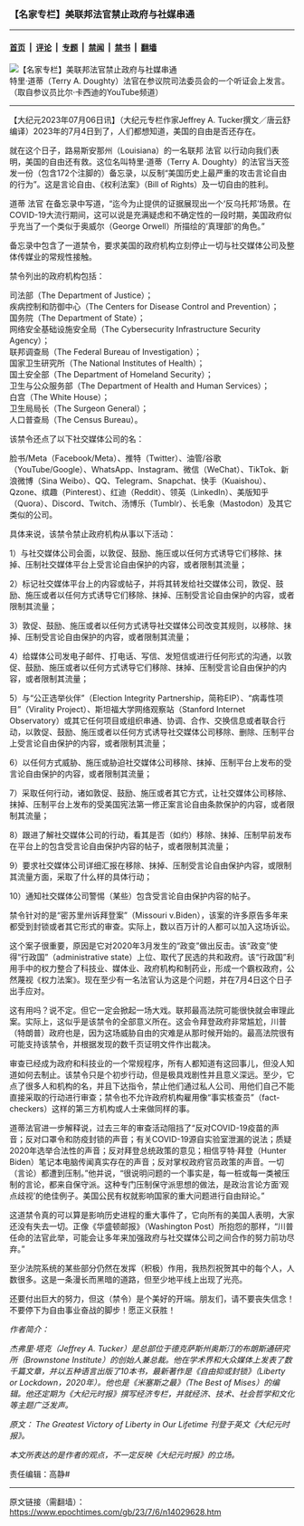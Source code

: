 ### 【名家专栏】美联邦法官禁止政府与社媒串通

---

#### [首页](../../../..?n14029628) &nbsp;|&nbsp; [评论](../../../../../epoch-comment?n14029628) &nbsp;|&nbsp; [专题](../../../../../epoch-special?n14029628) &nbsp;|&nbsp; [禁闻](../../../../../epoch-news?n14029628) &nbsp;|&nbsp; [禁书](../../../../../books?n14029628) &nbsp;|&nbsp; [翻墙](https://github.com/gfw-breaker/nogfw/blob/master/README.md?n14029628)


<div><img alt="【名家专栏】美联邦法官禁止政府与社媒串通" class="attachment-djy_600_400 size-djy_600_400 wp-post-image" src="https://i.epochtimes.com/assets/uploads/2023/07/id14029630-TerryADoughty_Senate-Committee-Judiciary-600x400.jpg"/>
<div class="caption">
 特里‧道蒂（Terry A. Doughty）法官在参议院司法委员会的一个听证会上发言。（取自参议员比尔‧卡西迪的YouTube频道）
</div></div><hr/><div class="post_content" id="artbody" itemprop="articleBody">
 <!-- article content begin -->
 <p>
  【大纪元2023年07月06日讯】（大纪元专栏作家Jeffrey A. Tucker撰文／唐云舒编译）2023年的7月4日到了，人们都想知道，美国的自由是否还存在。
 </p>
 <p>
  就在这个日子，路易斯安那州（Louisiana）的一名联邦
  <ok href="https://www.epochtimes.com/gb/tag/%E6%B3%95%E5%AE%98.html">
   法官
  </ok>
  以行动向我们表明，美国的自由还有救。这位名叫特里‧道蒂（Terry A. Doughty）的法官当天签发一份（包含172个注脚的）备忘录，以反制“美国历史上最严重的攻击言论自由的行为”。这是言论自由、《权利法案》（Bill of Rights）及一切自由的胜利。
 </p>
 <p>
  道蒂
  <ok href="https://www.epochtimes.com/gb/tag/%E6%B3%95%E5%AE%98.html">
   法官
  </ok>
  在备忘录中写道，“迄今为止提供的证据展现出一个‘反乌托邦’场景。在COVID-19大流行期间，这可以说是充满疑虑和不确定性的一段时期，美国政府似乎充当了一个类似于奥威尔（George Orwell）所描绘的‘真理部’的角色。”
 </p>
 <p>
  备忘录中包含了一道禁令，要求美国的政府机构立刻停止一切与社交媒体公司及整体传媒业的常规性接触。
 </p>
 <p>
  禁令列出的政府机构包括：
 </p>
 <p>
  司法部（The Department of Justice）；
  <br/>
  疾病控制和防御中心（The Centers for Disease Control and Prevention）；
  <br/>
  国务院（The Department of State）；
  <br/>
  网络安全基础设施安全局（The Cybersecurity Infrastructure Security Agency）；
  <br/>
  联邦调查局（The Federal Bureau of Investigation）；
  <br/>
  国家卫生研究所（The National Institutes of Health）；
  <br/>
  国土安全部（The Department of Homeland Security）；
  <br/>
  卫生与公众服务部（The Department of Health and Human Services）；
  <br/>
  白宫（The White House）；
  <br/>
  卫生局局长（The Surgeon General）；
  <br/>
  人口普查局（The Census Bureau）。
 </p>
 <p>
  该禁令还点了以下社交媒体公司的名：
 </p>
 <p>
  脸书/Meta（Facebook/Meta）、推特（Twitter）、油管/谷歌（YouTube/Google）、WhatsApp、Instagram、微信（WeChat）、TikTok、新浪微博（Sina Weibo）、QQ、Telegram、Snapchat、快手（Kuaishou）、Qzone、缤趣（Pinterest）、红迪（Reddit）、领英（LinkedIn）、美版知乎（Quora）、Discord、Twitch、汤博乐（Tumblr）、长毛象（Mastodon）及其它类似的公司。
 </p>
 <p>
  具体来说，该禁令禁止政府机构从事以下活动：
 </p>
 <p>
  1）与社交媒体公司会面，以敦促、鼓励、施压或以任何方式诱导它们移除、抹掉、压制社交媒体平台上受言论自由保护的内容，或者限制其流量；
 </p>
 <p>
  2）标记社交媒体平台上的内容或帖子，并将其转发给社交媒体公司，敦促、鼓励、施压或者以任何方式诱导它们移除、抹掉、压制受言论自由保护的内容，或者限制其流量；
 </p>
 <p>
  3）敦促、鼓励、施压或者以任何方式诱导社交媒体公司改变其规则，以移除、抹掉、压制受言论自由保护的内容，或者限制其流量；
 </p>
 <p>
  4）给媒体公司发电子邮件、打电话、写信、发短信或进行任何形式的沟通，以敦促、鼓励、施压或者以任何方式诱导它们移除、抹掉、压制受言论自由保护的内容，或者限制其流量；
 </p>
 <p>
  5）与“公正选举伙伴”（Election Integrity Partnership，简称EIP）、“病毒性项目”（Virality Project）、斯坦福大学网络观察站（Stanford Internet Observatory）或其它任何项目或组织串通、协调、合作、交换信息或者联合行动，以敦促、鼓励、施压或者以任何方式诱导社交媒体公司移除、删除、压制平台上受言论自由保护的内容，或者限制其流量；
 </p>
 <p>
  6）以任何方式威胁、施压或胁迫社交媒体公司移除、抹掉、压制平台上发布的受言论自由保护的内容，或者限制其流量；
 </p>
 <p>
  7）采取任何行动，诸如敦促、鼓励、施压或者其它方式，让社交媒体公司移除、抹掉、压制平台上发布的受美国宪法第一修正案言论自由条款保护的内容，或者限制其流量；
 </p>
 <p>
  8）跟进了解社交媒体公司的行动，看其是否（如约）移除、抹掉、压制早前发布在平台上的包含受言论自由保护内容的帖子，或者限制其流量；
 </p>
 <p>
  9）要求社交媒体公司详细汇报在移除、抹掉、压制受言论自由保护内容，或限制其流量方面，采取了什么样的具体行动；
 </p>
 <p>
  10）通知社交媒体公司警惕（某些）包含受言论自由保护内容的帖子。
 </p>
 <p>
  禁令针对的是“密苏里州诉拜登案”（Missouri v.Biden），该案的许多原告多年来都受到封锁或者其它形式的审查。实际上，数以百万计的人都可以加入这场诉讼。
 </p>
 <p>
  这个案子很重要，原因是它对2020年3月发生的“政变”做出反击。该“政变”使得“行政国”（administrative state）上位、取代了民选的共和政府。该“行政国”利用手中的权力整合了科技业、媒体业、政府机构和制药业，形成一个霸权政府，公然蔑视《权力法案》。现在至少有一名法官认为这是个问题，并在7月4日这个日子出手应对。
 </p>
 <p>
  这有用吗？说不定。但它一定会掀起一场大戏。联邦最高法院可能很快就会审理此案。实际上，这似乎是该禁令的全部意义所在。这会令拜登政府非常尴尬，川普（特朗普）政府也是，因为这场威胁自由的灾难是从那时候开始的。最高法院很有可能支持该禁令，并根据发现的数千页证明文件作出裁决。
 </p>
 <p>
  审查已经成为政府和科技业的一个常规程序，所有人都知道有这回事儿，但没人知道如何去制止。该禁令只是个初步行动，但是极具戏剧性并且意义深远。至少，它点了很多人和机构的名，并且下达指令，禁止他们通过私人公司、用他们自己不能直接采取的行动进行审查；禁令也不允许政府机构雇用像“事实核查员”（fact-checkers）这样的第三方机构或人士来做同样的事。
 </p>
 <p>
  道蒂法官进一步解释说，过去三年的审查活动阻挡了“反对COVID-19疫苗的声音；反对口罩令和防疫封锁的声音；有关COVID-19源自实验室泄漏的说法；质疑2020年选举合法性的声音；反对拜登总统政策的意见；相信亨特‧拜登（Hunter Biden）笔记本电脑传闻真实存在的声音；反对掌权政府官员政策的声音。一切（言论）都遭到压制。”他并说，“很说明问题的一个事实是，每一桩或每一类被压制的言论，都来自保守派。这种专门压制保守派思想的做法，是政治言论方面‘观点歧视’的绝佳例子。美国公民有权就影响国家的重大问题进行自由辩论。”
 </p>
 <p>
  这道禁令真的可以算是影响历史进程的重大事件了，它向所有的美国人表明，大家还没有失去一切。正像《华盛顿邮报》（Washington Post）所抱怨的那样，“川普任命的法官此举，可能会让多年来加强政府与社交媒体公司之间合作的努力前功尽弃。”
 </p>
 <p>
  至少法院系统的某些部分仍然在发挥（积极）作用，我热烈祝贺其中的每个人，人数很多。这是一条漫长而黑暗的道路，但至少地平线上出现了光亮。
 </p>
 <p>
  还要付出巨大的努力，但这（禁令）是个美好的开端。朋友们，请不要丧失信念！不要停下为自由事业奋战的脚步！愿正义获胜！
 </p>
 <p>
  <em>
   作者简介：
  </em>
 </p>
 <p>
  <em>
   杰弗里‧塔克（Jeffrey A. Tucker）是总部位于德克萨斯州奥斯汀的布朗斯通研究所（Brownstone Institute）的创始人兼总裁。他在学术界和大众媒体上发表了数千篇文章，并以五种语言出版了10本书，最新著作是《自由抑或封锁》（Liberty or Lockdown，2020年）。他也是《米塞斯之最》（The Best of Mises）的编辑。他还定期为《大纪元时报》撰写经济专栏，并就经济、技术、社会哲学和文化等主题广泛发声。
  </em>
 </p>
 <p>
  <em>
   原文：
   <ok href="https://www.theepochtimes.com/the-greatest-victory-of-liberty-in-our-lifetime_5374182.html">
    The Greatest Victory of Liberty in Our Lifetime
   </ok>
   刊登于英文《大纪元时报》。
  </em>
 </p>
 <p>
  <em>
   本文所表达的是作者的观点，不一定反映《大纪元时报》的立场。
  </em>
 </p>
 <p>
  责任编辑：高静#
 </p>
 <!-- article content end -->
 <div id="below_article_ad">
 </div>
</div>


---

原文链接（需翻墙）：https://www.epochtimes.com/gb/23/7/6/n14029628.htm